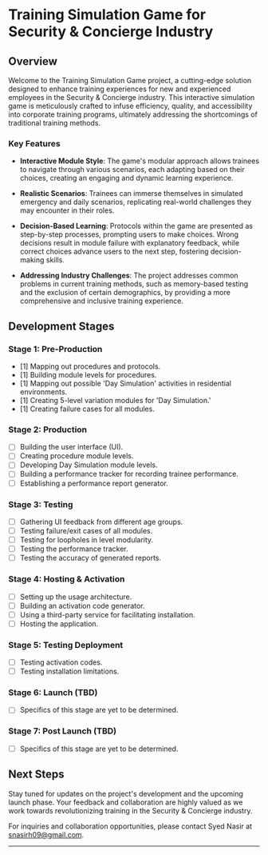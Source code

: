# Training Simulation Game for Security & Concierge Industry

## Overview

Welcome to the Training Simulation Game project, a cutting-edge solution designed to enhance training experiences for new and experienced employees in the Security & Concierge industry. This interactive simulation game is meticulously crafted to infuse efficiency, quality, and accessibility into corporate training programs, ultimately addressing the shortcomings of traditional training methods.

### Key Features

- **Interactive Module Style**: The game's modular approach allows trainees to navigate through various scenarios, each adapting based on their choices, creating an engaging and dynamic learning experience.

- **Realistic Scenarios**: Trainees can immerse themselves in simulated emergency and daily scenarios, replicating real-world challenges they may encounter in their roles.

- **Decision-Based Learning**: Protocols within the game are presented as step-by-step processes, prompting users to make choices. Wrong decisions result in module failure with explanatory feedback, while correct choices advance users to the next step, fostering decision-making skills.

- **Addressing Industry Challenges**: The project addresses common problems in current training methods, such as memory-based testing and the exclusion of certain demographics, by providing a more comprehensive and inclusive training experience.

## Development Stages

### Stage 1: Pre-Production

- [1] Mapping out procedures and protocols.
- [1] Building module levels for procedures.
- [1] Mapping out possible 'Day Simulation' activities in residential environments.
- [1] Creating 5-level variation modules for 'Day Simulation.'
- [1] Creating failure cases for all modules.

### Stage 2: Production

- [ ] Building the user interface (UI).
- [ ] Creating procedure module levels.
- [ ] Developing Day Simulation module levels.
- [ ] Building a performance tracker for recording trainee performance.
- [ ] Establishing a performance report generator.

### Stage 3: Testing

- [ ] Gathering UI feedback from different age groups.
- [ ] Testing failure/exit cases of all modules.
- [ ] Testing for loopholes in level modularity.
- [ ] Testing the performance tracker.
- [ ] Testing the accuracy of generated reports.

### Stage 4: Hosting & Activation

- [ ] Setting up the usage architecture.
- [ ] Building an activation code generator.
- [ ] Using a third-party service for facilitating installation.
- [ ] Hosting the application.

### Stage 5: Testing Deployment

- [ ] Testing activation codes.
- [ ] Testing installation limitations.

### Stage 6: Launch (TBD)
- [ ] Specifics of this stage are yet to be determined.

### Stage 7: Post Launch (TBD)
- [ ] Specifics of this stage are yet to be determined.

## Next Steps

Stay tuned for updates on the project's development and the upcoming launch phase. Your feedback and collaboration are highly valued as we work towards revolutionizing training in the Security & Concierge industry.

For inquiries and collaboration opportunities, please contact Syed Nasir at snasirh09@gmail.com.

---
